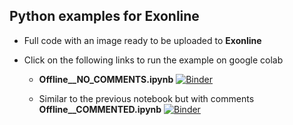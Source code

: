 ## Python examples for **Exonline**

* Full code with an image ready to be uploaded to **Exonline**

* Click on the following links to run the example on google colab 

    * **Offline__NO_COMMENTS.ipynb** [![Binder](https://colab.research.google.com/assets/colab-badge.svg)](https://colab.research.google.com/github/joaochenriques/OpenEDX/blob/main/Offline/Offline__NO_COMMENTS.ipynb)

    * Similar to the previous notebook but with comments 
      **Offline__COMMENTED.ipynb** [![Binder](https://colab.research.google.com/assets/colab-badge.svg)](https://colab.research.google.com/github/joaochenriques/OpenEDX/blob/main/Offline/Offline__COMMENTED.ipynb)
